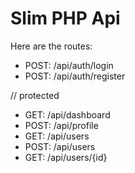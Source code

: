 # Slim PHP Api

Here are the routes: 
- POST: /api/auth/login
- POST: /api/auth/register

// protected
- GET: /api/dashboard
- POST: /api/profile
- GET: /api/users
- POST: /api/users
- GET: /api/users/{id}